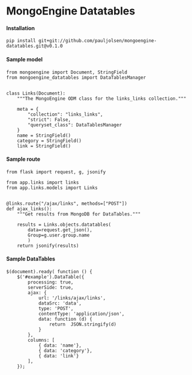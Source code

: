 # MongoEngine Datatables



#### Installation
 
    pip install git+git://github.com/pauljolsen/mongoengine-datatables.git@v0.1.0
    
    
#### Sample model

    from mongoengine import Document, StringField
    from mongoengine_datatables import DataTablesManager
    

    class Links(Document):
        """The MongoEngine ODM class for the links_links collection."""
    
        meta = {
            "collection": "links_links",
            "strict": False,
            "queryset_class": DataTablesManager
        }
        name = StringField()
        category = StringField()
        link = StringField()


#### Sample route

    from flask import request, g, jsonify
    
    from app.links import links
    from app.links.models import Links
    
    
    @links.route("/ajax/links", methods=["POST"])
    def ajax_links():
        """Get results from MongoDB for DataTables."""
        
        results = Links.objects.datatables(
            data=request.get_json(), 
            Group=g.user.group.name
            )
        return jsonify(results)


#### Sample DataTables

    $(document).ready( function () {
        $('#example').DataTable({
            processing: true,
            serverSide: true,
            ajax: {
                url: '/links/ajax/links',
                dataSrc: 'data',
                type: 'POST',
                contentType: 'application/json',
                data: function (d) {
                    return  JSON.stringify(d)
                }
            },
            columns: [
                { data: 'name'},
                { data: 'category'},
                { data: 'link'}
            ],
        });